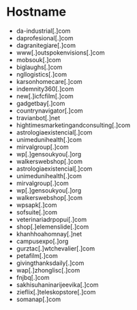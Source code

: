 # Hostname
- da-industrial[.]com
- daprofesional[.]com
- dagranitegiare[.]com
- www[.]outspokenvisions[.]com
- mobsouk[.]com
- biglaughs[.]com
- ngllogistics[.]com
- karsonhomecare[.]com
- indemnity360[.]com
- new[.]icfcfilm[.]com
- gadgetbay[.]com
- countrynavigator[.]com
- travianbot[.]net
- hightimesmarketingandconsulting[.]com
- astrologiaexistencial[.]com
- unimedunihealth[.]com
- mirvalgroup[.]com
- wp[.]gensoukyou[.]org
- walkerswebshop[.]com
- astrologiaexistencial[.]com
- unimedunihealth[.]com
- mirvalgroup[.]com
- wp[.]gensoukyou[.]org
- walkerswebshop[.]com
- wpsapk[.]com
- sofsuite[.]com
- veterinariadrpopui[.]com
- shop[.]elemenslide[.]com
- khanhhoahomnay[.]net
- campusexpo[.]org
- gurztac[.]wtchevalier[.]com
- petafilm[.]com
- givingthanksdaily[.]com
- wap[.]zhonglisc[.]com
- fnjbq[.]com
- sakhisuhaninarijeevika[.]com
- zieflix[.]teleskopstore[.]com
- somanap[.]com
